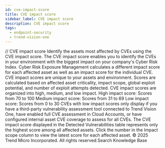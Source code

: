 ```yaml
---
id: cve-impact-score
title: CVE impact score
sidebar_label: CVE impact score
description: CVE impact score
tags:
  - endpoint-security
  - trend-vision-one
---
```


/*<![CDATA[*/ $('#title').html($('meta[name=map-description]').attr('content')); /*]]>*/ CVE impact score Identify the assets most affected by CVEs using the CVE impact score. The CVE impact score enables you to identify the CVEs in your environment with the biggest impact on your company's Cyber Risk Index. Cyber Risk Exposure Management calculates a different impact score for each affected asset as well as an impact score for the individual CVE. CVE impact scores are unique to your assets and environment. Scores are calculated based on affected asset criticality, impact scope, global exploit potential, and number of exploit attempts detected. CVE impact scores are organized into high, medium, and low impact. High impact score: Scores from 70 to 100 Medium impact score: Scores from 31 to 69 Low impact score: Scores from 0 to 30 CVEs with low impact scores only display if you have a third-party vulnerability assessment tool connected to Trend Vision One, have enabled full CVE assessment in Cloud Accounts, or have configured internal asset CVE coverage to assess for all CVEs. The CVE impact score displayed in the Detected Vulnerabilities table represents only the highest score among all affected assets. Click the number in the Impact scope column to view the latest score for each affected asset. © 2025 Trend Micro Incorporated. All rights reserved.Search Knowledge Base